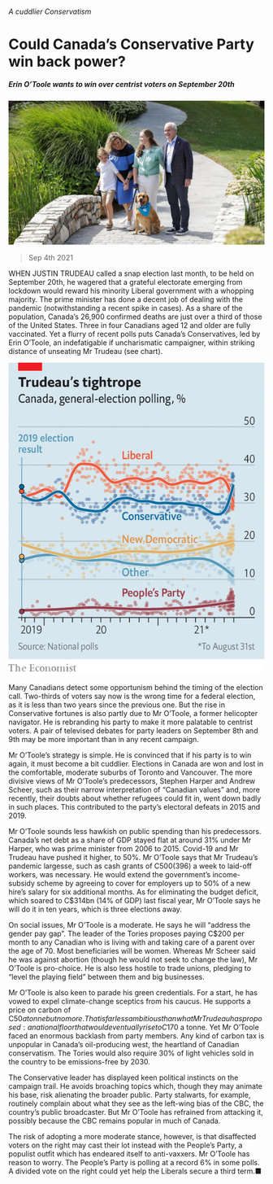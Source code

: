 ###### A cuddlier Conservatism

# Could Canada’s Conservative Party win back power? 

##### Erin O’Toole wants to win over centrist voters on September 20th 

![image](images/20210904_amp501.jpg) 

> Sep 4th 2021 

WHEN JUSTIN TRUDEAU called a snap election last month, to be held on September 20th, he wagered that a grateful electorate emerging from lockdown would reward his minority Liberal government with a whopping majority. The prime minister has done a decent job of dealing with the pandemic (notwithstanding a recent spike in cases). As a share of the population, Canada’s 26,900 confirmed deaths are just over a third of those of the United States. Three in four Canadians aged 12 and older are fully vaccinated. Yet a flurry of recent polls puts Canada’s Conservatives, led by Erin O’Toole, an indefatigable if uncharismatic campaigner, within striking distance of unseating Mr Trudeau (see chart).

![image](images/20210904_AMC098.png) 


Many Canadians detect some opportunism behind the timing of the election call. Two-thirds of voters say now is the wrong time for a federal election, as it is less than two years since the previous one. But the rise in Conservative fortunes is also partly due to Mr O’Toole, a former helicopter navigator. He is rebranding his party to make it more palatable to centrist voters. A pair of televised debates for party leaders on September 8th and 9th may be more important than in any recent campaign.


Mr O’Toole’s strategy is simple. He is convinced that if his party is to win again, it must become a bit cuddlier. Elections in Canada are won and lost in the comfortable, moderate suburbs of Toronto and Vancouver. The more divisive views of Mr O’Toole’s predecessors, Stephen Harper and Andrew Scheer, such as their narrow interpretation of “Canadian values” and, more recently, their doubts about whether refugees could fit in, went down badly in such places. This contributed to the party’s electoral defeats in 2015 and 2019.

Mr O’Toole sounds less hawkish on public spending than his predecessors. Canada’s net debt as a share of GDP stayed flat at around 31% under Mr Harper, who was prime minister from 2006 to 2015. Covid-19 and Mr Trudeau have pushed it higher, to 50%. Mr O’Toole says that Mr Trudeau’s pandemic largesse, such as cash grants of C$500 ($396) a week to laid-off workers, was necessary. He would extend the government’s income-subsidy scheme by agreeing to cover for employers up to 50% of a new hire’s salary for six additional months. As for eliminating the budget deficit, which soared to C$314bn (14% of GDP) last fiscal year, Mr O’Toole says he will do it in ten years, which is three elections away.

On social issues, Mr O’Toole is a moderate. He says he will “address the gender pay gap”. The leader of the Tories proposes paying C$200 per month to any Canadian who is living with and taking care of a parent over the age of 70. Most beneficiaries will be women. Whereas Mr Scheer said he was against abortion (though he would not seek to change the law), Mr O’Toole is pro-choice. He is also less hostile to trade unions, pledging to “level the playing field” between them and big businesses.

Mr O’Toole is also keen to parade his green credentials. For a start, he has vowed to expel climate-change sceptics from his caucus. He supports a price on carbon of C$50 a tonne but no more. That is far less ambitious than what Mr Trudeau has proposed: a national floor that would eventually rise to C$170 a tonne. Yet Mr O’Toole faced an enormous backlash from party members. Any kind of carbon tax is unpopular in Canada’s oil-producing west, the heartland of Canadian conservatism. The Tories would also require 30% of light vehicles sold in the country to be emissions-free by 2030.

The Conservative leader has displayed keen political instincts on the campaign trail. He avoids broaching topics which, though they may animate his base, risk alienating the broader public. Party stalwarts, for example, routinely complain about what they see as the left-wing bias of the CBC, the country’s public broadcaster. But Mr O’Toole has refrained from attacking it, possibly because the CBC remains popular in much of Canada.

The risk of adopting a more moderate stance, however, is that disaffected voters on the right may cast their lot instead with the People’s Party, a populist outfit which has endeared itself to anti-vaxxers. Mr O’Toole has reason to worry. The People’s Party is polling at a record 6% in some polls. A divided vote on the right could yet help the Liberals secure a third term.■

